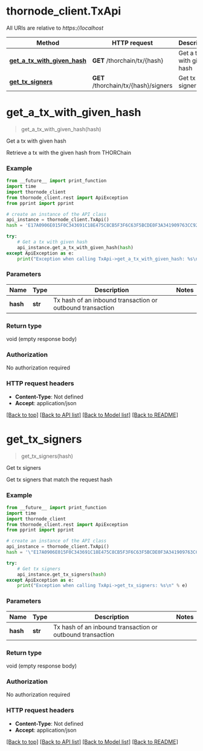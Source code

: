 # thornode_client.TxApi

All URIs are relative to *https://localhost*

Method | HTTP request | Description
------------- | ------------- | -------------
[**get_a_tx_with_given_hash**](TxApi.md#get_a_tx_with_given_hash) | **GET** /thorchain/tx/{hash} | Get a tx with given hash
[**get_tx_signers**](TxApi.md#get_tx_signers) | **GET** /thorchain/tx/{hash}/signers | Get tx signers


# **get_a_tx_with_given_hash**
> get_a_tx_with_given_hash(hash)

Get a tx with given hash

Retrieve a tx with the given hash from THORChain

### Example
```python
from __future__ import print_function
import time
import thornode_client
from thornode_client.rest import ApiException
from pprint import pprint

# create an instance of the API class
api_instance = thornode_client.TxApi()
hash = 'E17A0906E015F0C343691C18E475C8CB5F3F6C63F5BCDE0F3A341909763CC92B' # str | Tx hash of an inbound transaction or outbound transaction

try:
    # Get a tx with given hash
    api_instance.get_a_tx_with_given_hash(hash)
except ApiException as e:
    print("Exception when calling TxApi->get_a_tx_with_given_hash: %s\n" % e)
```

### Parameters

Name | Type | Description  | Notes
------------- | ------------- | ------------- | -------------
 **hash** | **str**| Tx hash of an inbound transaction or outbound transaction | 

### Return type

void (empty response body)

### Authorization

No authorization required

### HTTP request headers

 - **Content-Type**: Not defined
 - **Accept**: application/json

[[Back to top]](#) [[Back to API list]](../README.md#documentation-for-api-endpoints) [[Back to Model list]](../README.md#documentation-for-models) [[Back to README]](../README.md)

# **get_tx_signers**
> get_tx_signers(hash)

Get tx signers

Get tx signers that match the request hash

### Example
```python
from __future__ import print_function
import time
import thornode_client
from thornode_client.rest import ApiException
from pprint import pprint

# create an instance of the API class
api_instance = thornode_client.TxApi()
hash = '\"E17A0906E015F0C343691C18E475C8CB5F3F6C63F5BCDE0F3A341909763CC92B\"' # str | Tx hash of an inbound transaction or outbound transaction

try:
    # Get tx signers
    api_instance.get_tx_signers(hash)
except ApiException as e:
    print("Exception when calling TxApi->get_tx_signers: %s\n" % e)
```

### Parameters

Name | Type | Description  | Notes
------------- | ------------- | ------------- | -------------
 **hash** | **str**| Tx hash of an inbound transaction or outbound transaction | 

### Return type

void (empty response body)

### Authorization

No authorization required

### HTTP request headers

 - **Content-Type**: Not defined
 - **Accept**: application/json

[[Back to top]](#) [[Back to API list]](../README.md#documentation-for-api-endpoints) [[Back to Model list]](../README.md#documentation-for-models) [[Back to README]](../README.md)

